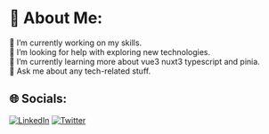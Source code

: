 # 💫 About Me:
🔭 I’m currently working on my skills.<br>🤝 I’m looking for help with exploring new technologies.<br>🌱 I’m currently learning more about vue3 nuxt3 typescript and  pinia.<br>💬 Ask me about any tech-related stuff.


## 🌐 Socials:
[![LinkedIn](https://img.shields.io/badge/LinkedIn-%230077B5.svg?logo=linkedin&logoColor=white)](https://www.linkedin.com/in/douchhicham/) [![Twitter](https://img.shields.io/badge/Twitter-%231DA1F2.svg?logo=Twitter&logoColor=white)](https://twitter.com/douch_hicham)
<!-- # 📊 GitHub Stats:
![](https://github-readme-stats.vercel.app/api?username=HichamDouch&theme=dark&hide_border=false&include_all_commits=true&count_private=true)<br/>
![](https://github-readme-streak-stats.herokuapp.com/?user=HichamDouch&theme=dark&hide_border=false)<br/>
![](https://github-readme-stats.vercel.app/api/top-langs/?username=HichamDouch&theme=dark&hide_border=false&include_all_commits=true&count_private=true&layout=compact)
 -->
<!-- ### 😂 Random Dev Meme
<img src="https://random-memer.herokuapp.com/" width="512px"/>

---
[![](https://visitcount.itsvg.in/api?id=HichamDouch&icon=0&color=0)](https://visitcount.itsvg.in) -->
